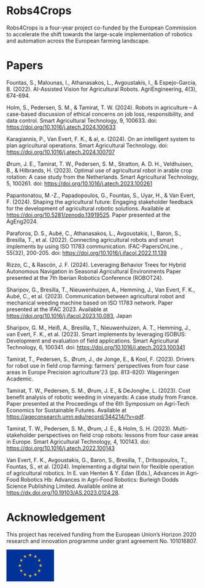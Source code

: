 # Robs4Crops

Robs4Crops is a four-year project co-funded by the European Commission to accelerate the shift towards the large-scale implementation of robotics and automation across the European farming landscape.

# Papers

Fountas, S., Malounas, I., Athanasakos, L., Avgoustakis, I., & Espejo-Garcia, B. (2022). AI-Assisted Vision for Agricultural Robots. AgriEngineering, 4(3), 674-694.

Holm, S., Pedersen, S. M., & Tamirat, T. W. (2024). Robots in agriculture – A case-based discussion of ethical concerns on job loss, responsibility, and data control. Smart Agricultural Technology, 9, 100633. doi: https://doi.org/10.1016/j.atech.2024.100633

Karagiannis, P., Van Evert, F. K., & al, e. (2024). On an intelligent system to plan agricultural operations. Smart Agricultural Technology. doi: https://doi.org/10.1016/j.atech.2024.100707

Ørum, J. E., Tamirat, T. W., Pedersen, S. M., Stratton, A. D. H., Veldhuisen, B., & Hilbrands, H. (2023). Optimal use of agricultural robot in arable crop rotation: A case study from the Netherlands. Smart Agricultural Technology, 5, 100261. doi: https://doi.org/10.1016/j.atech.2023.100261

Papantonatou, M.-Z., Papadopoulos, G., Fountas, S., Uyar, H., & Van Evert, F. (2024). Shaping the agricultural future: Engaging stakeholder feedback for the development of agricultural robotic solutions. Available at https://doi.org/10.5281/zenodo.13919525. Paper presented at the AgEng2024.

Paraforos, D. S., Aubé, C., Athanasakos, L., Avgoustakis, I., Baron, S., Bresilla, T., et al. (2022). Connecting agricultural robots and smart implements by using ISO 11783 communication. IFAC-PapersOnLine. , 55(32), 200-205. doi: https://doi.org/10.1016/j.ifacol.2022.11.139

Rizzo, C., & Rascón, J. F. (2024). Leveraging Behavior Trees for Hybrid Autonomous Navigation in Seasonal Agricultural Environments Paper presented at the 7th Iberian Robotics Conference (ROBOT24).

Sharipov, G., Bresilla, T., Nieuwenhuizen, A., Hemming, J., Van Evert, F. K., Aubé, C., et al. (2023). Communication between agricultural robot and mechanical weeding machine based on ISO 11783 network. Paper presented at the IFAC 2023. Available at https://doi.org/10.1016/j.ifacol.2023.10.093, Japan

Sharipov, G. M., Heiß, A., Bresilla, T., Nieuwenhuizen, A. T., Hemming, J., van Evert, F. K., et al. (2023). Smart implements by leveraging ISOBUS: Development and evaluation of field applications. Smart Agricultural Technology, 6, 100341. doi: https://doi.org/10.1016/j.atech.2023.100341

Tamirat, T., Pedersen, S., Ørum, J., de Jonge, E., & Kool, F. (2023). Drivers for robot use in field crop farming: farmers’ perspectives from four case areas in Europe Precision agriculture'23 (pp. 813-820): Wageningen Academic.

Tamirat, T. W., Pedersen, S. M., Ørum, J. E., & DeJonghe, L. (2023). Cost benefit analysis of robotic weeding in vineyards: A case study from France. Paper presented at the Proceedings of the 6th Symposium on Agri-Tech Economics for Sustainable Futures. Available at https://ageconsearch.umn.edu/record/344214/?v=pdf.

Tamirat, T. W., Pedersen, S. M., Ørum, J. E., & Holm, S. H. (2023). Multi-stakeholder perspectives on field crop robots: lessons from four case areas in Europe. Smart Agricultural Technology, 4, 100143. doi: https://doi.org/10.1016/j.atech.2022.100143

Van Evert, F. K., Avgoustakis, G., Baron, S., Bresilla, T., Dritsopoulos, T., Fountas, S., et al. (2024). Implementing a digital twin for flexible operation of agricultural robotics. In E. van Henten & Y. Edan (Eds.), Advances in Agri-Food Robotics Hb: Advances in Agri-Food Robotics: Burleigh Dodds Science Publishing Limited. Available online at https://dx.doi.org/10.19103/AS.2023.0124.28.

# Acknowledgement

This project has received funding from the European Union’s Horizon 2020 research and innovation programme under grant agreement No. 101016807.

![EU Flag](eu-flag.png)

